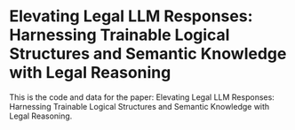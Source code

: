 # Elevating Legal LLM Responses: Harnessing Trainable Logical Structures and Semantic Knowledge with Legal Reasoning

This is the code and data for the paper: Elevating Legal LLM Responses: Harnessing Trainable Logical Structures and Semantic Knowledge with Legal Reasoning.
